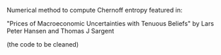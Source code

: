 Numerical method to compute Chernoff entropy featured in:

"Prices of Macroeconomic Uncertainties with Tenuous Beliefs" by
Lars Peter Hansen and Thomas J Sargent

(the code to be cleaned)